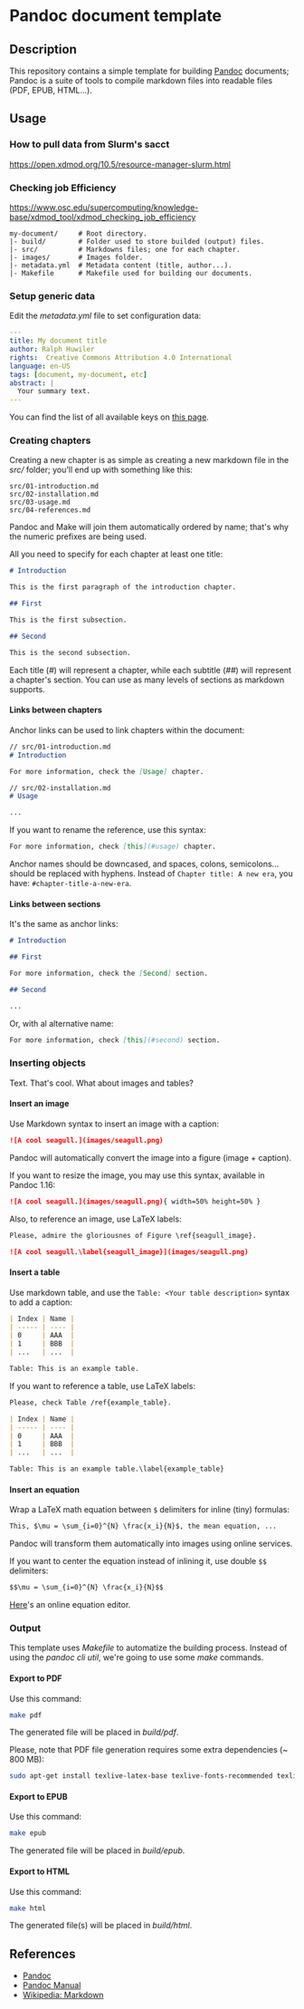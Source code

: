 # Pandoc document template

## Description

This repository contains a simple template for building
[Pandoc](http://pandoc.org/) documents; Pandoc is a suite of tools to compile
markdown files into readable files (PDF, EPUB, HTML...).

## Usage

### How to pull data from Slurm's sacct 


https://open.xdmod.org/10.5/resource-manager-slurm.html
  

### Checking job Efficiency

https://www.osc.edu/supercomputing/knowledge-base/xdmod_tool/xdmod_checking_job_efficiency

```
my-document/     # Root directory.
|- build/        # Folder used to store builded (output) files.
|- src/          # Markdowns files; one for each chapter.
|- images/       # Images folder.
|- metadata.yml  # Metadata content (title, author...).
|- Makefile      # Makefile used for building our documents.
```

### Setup generic data

Edit the *metadata.yml* file to set configuration data:

```yml
---
title: My document title
author: Ralph Huwiler
rights:  Creative Commons Attribution 4.0 International
language: en-US
tags: [document, my-document, etc]
abstract: |
  Your summary text.
---
```

You can find the list of all available keys on [this
page](http://pandoc.org/MANUAL.html#extension-yaml_metadata_block).

### Creating chapters

Creating a new chapter is as simple as creating a new markdown file in the
*src/* folder; you'll end up with something like this:

```
src/01-introduction.md
src/02-installation.md
src/03-usage.md
src/04-references.md
```

Pandoc and Make will join them automatically ordered by name; that's why the
numeric prefixes are being used.

All you need to specify for each chapter at least one title:

```md
# Introduction

This is the first paragraph of the introduction chapter.

## First

This is the first subsection.

## Second

This is the second subsection.
```

Each title (*#*) will represent a chapter, while each subtitle (*##*) will
represent a chapter's section. You can use as many levels of sections as
markdown supports.

#### Links between chapters

Anchor links can be used to link chapters within the document:

```md
// src/01-introduction.md
# Introduction

For more information, check the [Usage] chapter.

// src/02-installation.md
# Usage

...
```

If you want to rename the reference, use this syntax:

```md
For more information, check [this](#usage) chapter.
```

Anchor names should be downcased, and spaces, colons, semicolons... should be
replaced with hyphens. Instead of `Chapter title: A new era`, you have:
`#chapter-title-a-new-era`.

#### Links between sections

It's the same as anchor links:

```md
# Introduction

## First

For more information, check the [Second] section.

## Second

...
```

Or, with al alternative name:

```md
For more information, check [this](#second) section.
```

### Inserting objects

Text. That's cool. What about images and tables?

#### Insert an image

Use Markdown syntax to insert an image with a caption:

```md
![A cool seagull.](images/seagull.png)
```

Pandoc will automatically convert the image into a figure (image + caption).

If you want to resize the image, you may use this syntax, available in Pandoc
1.16:

```md
![A cool seagull.](images/seagull.png){ width=50% height=50% }
```

Also, to reference an image, use LaTeX labels:

```md
Please, admire the gloriousnes of Figure \ref{seagull_image}.

![A cool seagull.\label{seagull_image}](images/seagull.png)
```

#### Insert a table

Use markdown table, and use the `Table: <Your table description>` syntax to add
a caption:

```md
| Index | Name |
| ----- | ---- |
| 0     | AAA  |
| 1     | BBB  |
| ...   | ...  |

Table: This is an example table.
```

If you want to reference a table, use LaTeX labels:

```md
Please, check Table /ref{example_table}.

| Index | Name |
| ----- | ---- |
| 0     | AAA  |
| 1     | BBB  |
| ...   | ...  |

Table: This is an example table.\label{example_table}
```

#### Insert an equation

Wrap a LaTeX math equation between `$` delimiters for inline (tiny) formulas:

```md
This, $\mu = \sum_{i=0}^{N} \frac{x_i}{N}$, the mean equation, ...
```

Pandoc will transform them automatically into images using online services.

If you want to center the equation instead of inlining it, use double `$$`
delimiters:

```md
$$\mu = \sum_{i=0}^{N} \frac{x_i}{N}$$
```

[Here](https://www.codecogs.com/latex/eqneditor.php)'s an online equation
editor.

### Output

This template uses *Makefile* to automatize the building process. Instead of
using the *pandoc cli util*, we're going to use some *make* commands.

#### Export to PDF

Use this command:

```sh
make pdf
```

The generated file will be placed in *build/pdf*.

Please, note that PDF file generation requires some extra dependencies (~ 800
MB):

```sh
sudo apt-get install texlive-latex-base texlive-fonts-recommended texlive-latex-extra 
```

#### Export to EPUB

Use this command:

```sh
make epub
```

The generated file will be placed in *build/epub*.

#### Export to HTML

Use this command:

```sh
make html
```

The generated file(s) will be placed in *build/html*.

## References

- [Pandoc](http://pandoc.org/)
- [Pandoc Manual](http://pandoc.org/MANUAL.html)
- [Wikipedia: Markdown](http://wikipedia.org/wiki/Markdown)
